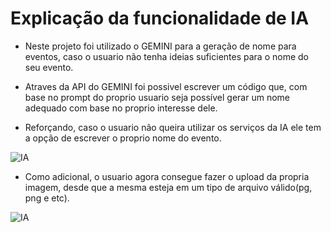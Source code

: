# Explicação da funcionalidade de IA

- Neste projeto foi utilizado o GEMINI para a geração de nome para eventos, caso o usuario não tenha ideias suficientes para o nome do seu evento.

- Atraves da API do GEMINI foi possivel escrever um código que, com base no prompt do proprio usuario seja possível gerar um nome adequado com base no proprio interesse dele.

- Reforçando, caso o usuario não queira utilizar os serviços da IA ele tem a opção de escrever o proprio nome do evento.

![IA](/IA.png)


- Como adicional, o usuario agora consegue fazer o upload da propria imagem, desde que a mesma esteja em um tipo de arquivo válido(pg, png e etc).


![IA](/upload.png)
